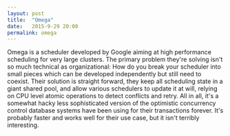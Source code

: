 ```yaml
---
layout: post
title:  "Omega"
date:   2015-9-29 20:00
permalink: omega
---
```


Omega is a scheduler developed by Google aiming at high performance scheduling
for very large clusters.  The primary problem they're solving isn't so much
technical as organizational: How do you break your scheduler into small pieces
which can be developed independently but still need to coexist.  Their solution
is straight forward, they keep all scheduling state in a giant shared pool, and
allow various schedulers to update it at will, relying on CPU level atomic
operations to detect conflicts and retry.  All in all, it's a somewhat hacky
less sophisticated version of the optimistic concurrency control database
systems have been using for their transactions forever.  It's probably faster
and works well for their use case, but it isn't terribly interesting.
